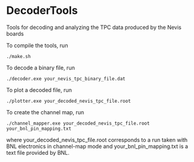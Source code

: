 # DecoderTools
Tools for decoding and analyzing the TPC data produced by the Nevis boards

To compile the tools, run
```
./make.sh
```
To decode a binary file, run
```
./decoder.exe your_nevis_tpc_binary_file.dat
```
To plot a decoded file, run
```
./plotter.exe your_decoded_nevis_tpc_file.root
```
To create the channel map, run
```
./channel_mapper.exe your_decoded_nevis_tpc_file.root your_bnl_pin_mapping.txt
```
where your_decoded_nevis_tpc_file.root corresponds to a run taken with BNL electronics in channel-map mode and your_bnl_pin_mapping.txt is a text file provided by BNL.